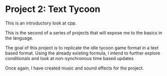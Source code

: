 # Project 2: Text Tycoon
This is an introductory look at cpp.

This is the second of a series of projects that will expose me to the basics in the language.

The goal of this project is to replicate the idle tycoon game format in a text based format. Using the already existing formula, I intend to further explore conditionals and look at non-synchronous time based updates

Once again, I have created music and sound effects for the project. 
